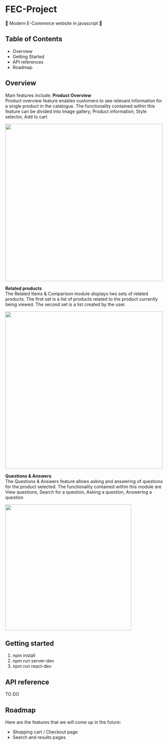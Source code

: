 # FEC-Project

:shopping_cart: Modern E-Commerce website in javascript :shopping_cart:

## Table of Contents
- Overview
- Getting Started
- API references
- Roadmap

## Overview
Main features include:
**Product Overview** <br />
Product overview feature enables customers to see relevant information for a single product in the catalogue. The functionality contained within this feature can be divided into Image gallery, Product information, Style selector, Add to cart <br />

<img src="https://atelier-answers-photo.s3.ap-southeast-1.amazonaws.com/product-overview.gif" height="500" /><br />

**Related products** <br />
The Related Items & Comparison module displays two sets of related products. The first set is a list of products related to the product currently being viewed. The second set is a list created by the user.

<img src="https://atelier-answers-photo.s3.ap-southeast-1.amazonaws.com/related-products.gif" height="500" /><br />

**Questions & Answers** <br />
The Questions & Answers feature allows asking and answering of questions for the product selected. The functionality contained within this module are View questions,
Search for a question, Asking a question, Answering a question <br />

<img src="https://atelier-answers-photo.s3.ap-southeast-1.amazonaws.com/questions-answers.gif" height="400" /><br />

## Getting started
1. npm install
2. npm run server-dev
3. npm run react-dev

## API reference
TO DO

## Roadmap
Here are the features that we will come up in the future:
- Shopping cart / Checkout page
- Search and results pages